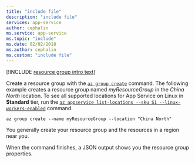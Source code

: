 ```yaml
---
title: "include file"
description: "include file"
services: app-service
author: cephalin
ms.service: app-service
ms.topic: "include"
ms.date: 02/02/2018
ms.author: cephalin
ms.custom: "include file"
---
```


[!INCLUDE [resource group intro text](resource-group.md)]

Create a resource group with the [`az group create`](/cli/group?view=azure-cli-latest#az_group_create) command. The following example creates a resource group named *myResourceGroup* in the *China North* location. To see all supported locations for App Service on Linux in **Standard** tier, run the [`az appservice list-locations --sku S1 --linux-workers-enabled`](/cli/appservice?view=azure-cli-latest#az_appservice_list_locations) command.

```azurecli-interactive
az group create --name myResourceGroup --location "China North"
```

You generally create your resource group and the resources in a region near you. 

When the command finishes, a JSON output shows you the resource group properties.